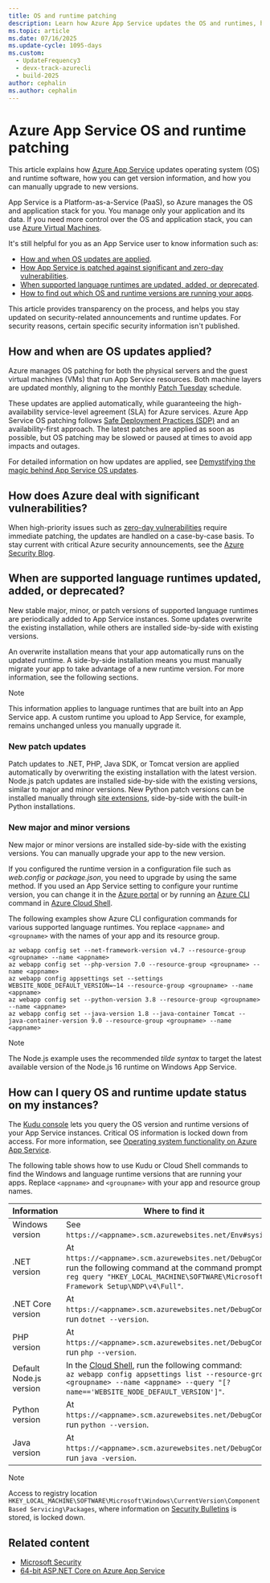 ```yaml
---
title: OS and runtime patching
description: Learn how Azure App Service updates the OS and runtimes, how you can get update announcements, and how to find your apps' runtimes and patch versions.
ms.topic: article
ms.date: 07/16/2025
ms.update-cycle: 1095-days
ms.custom:
  - UpdateFrequency3
  - devx-track-azurecli
  - build-2025
author: cephalin
ms.author: cephalin
---
```


# Azure App Service OS and runtime patching

This article explains how [Azure App Service](overview.md) updates operating system (OS) and runtime software, how you can get version information, and how you can manually upgrade to new versions.

App Service is a Platform-as-a-Service (PaaS), so Azure manages the OS and application stack for you. You manage only your application and its data. If you need more control over the OS and application stack, you can use [Azure Virtual Machines](/azure/virtual-machines/).

It's still helpful for you as an App Service user to know information such as:

- [How and when OS updates are applied](#how-and-when-are-os-updates-applied).
- [How App Service is patched against significant and zero-day vulnerabilities](#how-does-azure-deal-with-significant-vulnerabilities).
- [When supported language runtimes are updated, added, or deprecated](#when-are-supported-language-runtimes-updated-added-or-deprecated).
- [How to find out which OS and runtime versions are running your apps](#how-can-i-query-os-and-runtime-update-status-on-my-instances).

This article provides transparency on the process, and helps you stay updated on security-related announcements and runtime updates. For security reasons, certain specific security information isn't published.

## How and when are OS updates applied?

Azure manages OS patching for both the physical servers and the guest virtual machines (VMs) that run App Service resources. Both machine layers are updated monthly, aligning to the monthly [Patch Tuesday](/security-updates/) schedule.

These updates are applied automatically, while guaranteeing the high-availability service-level agreement (SLA) for Azure services. Azure App Service OS patching follows [Safe Deployment Practices (SDP)](/azure/well-architected/operational-excellence/safe-deployments) and an availability-first approach. The latest patches are applied as soon as possible, but OS patching may be slowed or paused at times to avoid app impacts and outages.

For detailed information on how updates are applied, see [Demystifying the magic behind App Service OS updates](https://azure.github.io/AppService/2018/01/18/Demystifying-the-magic-behind-App-Service-OS-updates.html).

## How does Azure deal with significant vulnerabilities?

When high-priority issues such as [zero-day vulnerabilities](https://wikipedia.org/wiki/Zero-day_(computing)) require immediate patching, the updates are handled on a case-by-case basis. To stay current with critical Azure security announcements, see the [Azure Security Blog](https://azure.microsoft.com/blog/topics/security/). 

## When are supported language runtimes updated, added, or deprecated?

New stable major, minor, or patch versions of supported language runtimes are periodically added to App Service instances. Some updates overwrite the existing installation, while others are installed side-by-side with existing versions.

An overwrite installation means that your app automatically runs on the updated runtime. A side-by-side installation means you must manually migrate your app to take advantage of a new runtime version. For more information, see the following sections.

> [!NOTE] 
> This information applies to language runtimes that are built into an App Service app. A custom runtime you upload to App Service, for example, remains unchanged unless you manually upgrade it.

### New patch updates

Patch updates to .NET, PHP, Java SDK, or Tomcat version are applied automatically by overwriting the existing installation with the latest version. Node.js patch updates are installed side-by-side with the existing versions, similar to major and minor versions. New Python patch versions can be installed manually through [site extensions](https://azure.microsoft.com/blog/azure-web-sites-extensions/), side-by-side with the built-in Python installations.

### New major and minor versions

New major or minor versions are installed side-by-side with the existing versions. You can manually upgrade your app to the new version.

If you configured the runtime version in a configuration file such as *web.config* or *package.json*, you need to upgrade by using the same method. If you used an App Service setting to configure your runtime version, you can change it in the [Azure portal](https://portal.azure.com) or by running an [Azure CLI](/cli/azure/get-started-with-azure-cli) command in [Azure Cloud Shell](../cloud-shell/overview.md).

The following examples show Azure CLI configuration commands for various supported language runtimes. You replace `<appname>` and `<groupname>` with the names of your app and its resource group.

```azurecli-interactive
az webapp config set --net-framework-version v4.7 --resource-group <groupname> --name <appname>
az webapp config set --php-version 7.0 --resource-group <groupname> --name <appname>
az webapp config appsettings set --settings WEBSITE_NODE_DEFAULT_VERSION=~14 --resource-group <groupname> --name <appname>
az webapp config set --python-version 3.8 --resource-group <groupname> --name <appname>
az webapp config set --java-version 1.8 --java-container Tomcat --java-container-version 9.0 --resource-group <groupname> --name <appname>
```
> [!NOTE] 
> The Node.js example uses the recommended *tilde syntax* to target the latest available version of the Node.js 16 runtime on Windows App Service.

## How can I query OS and runtime update status on my instances?

The [Kudu console](https://github.com/projectkudu/kudu/wiki/Kudu-console) lets you query the OS version and runtime versions of your App Service instances. Critical OS information is locked down from access. For more information, see [Operating system functionality on Azure App Service](operating-system-functionality.md).

The following table shows how to use Kudu or Cloud Shell commands to find the Windows and language runtime versions that are running your apps. Replace `<appname>` and `<groupname>` with your app and resource group names.

| Information | Where to find it |
|-|-|
| Windows version | See `https://<appname>.scm.azurewebsites.net/Env#sysinfo`. |
| .NET version | At `https://<appname>.scm.azurewebsites.net/DebugConsole`, run the following command at the command prompt: <br>`reg query "HKEY_LOCAL_MACHINE\SOFTWARE\Microsoft\NET Framework Setup\NDP\v4\Full"`. |
| .NET Core version | At `https://<appname>.scm.azurewebsites.net/DebugConsole`, run `dotnet --version`. |
| PHP version | At `https://<appname>.scm.azurewebsites.net/DebugConsole`, run `php --version`. |
| Default Node.js version | In the [Cloud Shell](../cloud-shell/overview.md), run the following command: <br> `az webapp config appsettings list --resource-group <groupname> --name <appname> --query "[?name=='WEBSITE_NODE_DEFAULT_VERSION']"`. |
| Python version | At `https://<appname>.scm.azurewebsites.net/DebugConsole`, run `python --version`. |
| Java version | At `https://<appname>.scm.azurewebsites.net/DebugConsole`, run `java -version`. |

> [!NOTE]  
> Access to registry location `HKEY_LOCAL_MACHINE\SOFTWARE\Microsoft\Windows\CurrentVersion\Component Based Servicing\Packages`, where information on [Security Bulletins](/security-updates/SecurityBulletins/securitybulletins) is stored, is locked down.

## Related content

- [Microsoft Security](https://www.microsoft.com/security)
- [64-bit ASP.NET Core on Azure App Service](https://gist.github.com/glennc/e705cd85c9680d6a8f1bdb62099c7ac7)
